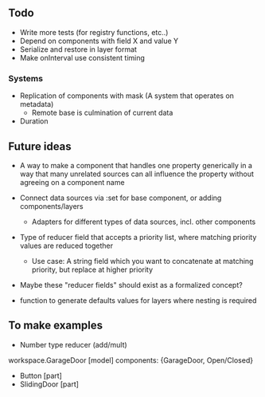 ## Todo
- Write more tests (for registry functions, etc..)
- Depend on components with field X and value Y
- Serialize and restore in layer format
- Make onInterval use consistent timing

### Systems
- Replication of components with mask (A system that operates on metadata)
  - Remote base is culmination of current data
- Duration

## Future ideas

- A way to make a component that handles one property generically in a way that many unrelated sources can all influence the property without agreeing on a component name

- Connect data sources via :set for base component, or adding components/layers
  - Adapters for different types of data sources, incl. other components

- Type of reducer field that accepts a priority list, where matching priority values are reduced together
  - Use case: A string field which you want to concatenate at matching priority, but replace at higher priority
- Maybe these "reducer fields" should exist as a formalized concept?
- function to generate defaults values for layers where nesting is required

## To make examples

- Number type reducer (add/mult)

workspace.GarageDoor [model] components: {GarageDoor, Open/Closed}
- Button [part]
- SlidingDoor [part]

